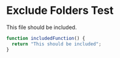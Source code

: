 # Exclude Folders Test

This file should be included.

```javascript
function includedFunction() {
  return "This should be included";
}
```
